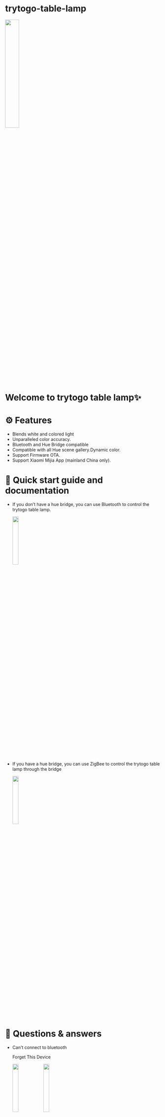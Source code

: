 # trytogo-table-lamp


<img src="https://github.com/user-attachments/assets/d02ffbd9-6078-44a7-a652-0c045dcbae82" width="30%">

# Welcome to trytogo table lamp✨

# ⚙️ Features
- Blends white and colored light
- Unparalleled color accuracy.
- Bluetooth and Hue Bridge compatible
- Compatible with all Hue scene gallery.Dynamic color.
- Support Firmware OTA.
- Support Xiaomi Mijia App (mainland China only).

# 📲 Quick start guide and documentation

- If you don’t have a hue bridge, you can use Bluetooth to control the trytogo table lamp.
  
  <img src="https://github.com/user-attachments/assets/73f046bf-c1c2-4da7-a855-4a0430fe3f75" width="20%">

- If you have a hue bridge, you can use ZigBee to control the trytogo table lamp through the bridge

  <img src="https://github.com/user-attachments/assets/6625cce0-dc1b-4ccf-9497-1fe6f0968254" width="20%">

# 💾 Questions & answers

- Can't connect to bluetooth 

  Forget This Device
  
  <img src="https://github.com/user-attachments/assets/740cbcab-17c1-46e9-bd25-61b300bda628" width="20%">
  <img src="https://github.com/user-attachments/assets/3b096c7b-c9ab-415a-9d3b-ec5a78283308" width="20%">


- Unable to add trytogo table lamp through hue bridge

Restart the hue bridge and add it through the SN on the device

  <img src="https://github.com/user-attachments/assets/0da6ace6-8d4e-470a-9d39-3ec717ebef37" width="20%">
  <img src="https://github.com/user-attachments/assets/a71440ae-17dc-445d-8698-bb9aeaab0102" width="20%">


- Other lights in the Entertainment area cannot synchronize the lighting effects.

  Turn off automatic selection

  <img src="https://github.com/user-attachments/assets/8b294d0f-53c4-429d-8f61-c014629c3b2b" width="20%">
  




- What is the difference between hue table lamp and trytogo table lamp?
  
  All functions are exactly the same.

- Is this a copycat product?

  No, we have our own dimming algorithm that produces unparalleled color accuracy
  
  As Philips said: ours is ours , yours is yours
  
  <img src="https://github.com/user-attachments/assets/33cc09fb-5043-41ec-a134-af25d5765d5b" width="50%">
    
- Do I need a Hue Bridge to control the trytogo table lamp?

  No. The trytogo table lamp are Bluetooth enabled, meaning you can control them without the Hue Bridge.

- Can I use trytogo table lamp in an Entertainment area?

  Yes! You can use trytogo table lamp as you would any other light in your Philips Hue system.

  Place them in an Entertainment area, add to your automations, control them with smart accessories or your voice, and more.

- Can I use trytogo table lamp with other Philips Hue lights?
 
  Yes. trytogo table lamp function as any other Philips Hue light and are easy to add to your existing smart lighting system.

- How do dynamic scenes work on gradient lights?

  Dynamic scenes make your lights slowly cycle through that scene's colors.

  Gradient lights show several colors of the light scene and slowly cycle through them. 

  

  



